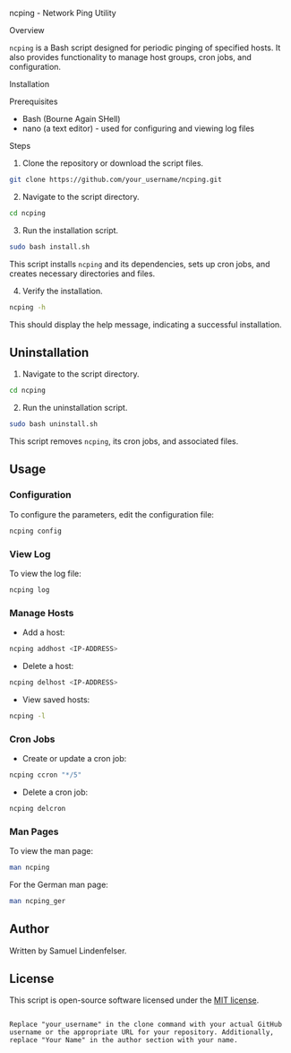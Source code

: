 ncping - Network Ping Utility

Overview

`ncping` is a Bash script designed for periodic pinging of specified hosts. It also provides functionality to manage host groups, cron jobs, and configuration.

Installation

Prerequisites

- Bash (Bourne Again SHell)
- nano (a text editor) - used for configuring and viewing log files

Steps

1. Clone the repository or download the script files.

```bash
git clone https://github.com/your_username/ncping.git
```

2. Navigate to the script directory.

```bash
cd ncping
```

3. Run the installation script.

```bash
sudo bash install.sh
```

This script installs `ncping` and its dependencies, sets up cron jobs, and creates necessary directories and files.

4. Verify the installation.

```bash
ncping -h
```

This should display the help message, indicating a successful installation.

## Uninstallation

1. Navigate to the script directory.

```bash
cd ncping
```

2. Run the uninstallation script.

```bash
sudo bash uninstall.sh
```

This script removes `ncping`, its cron jobs, and associated files.

## Usage

### Configuration

To configure the parameters, edit the configuration file:

```bash
ncping config
```

### View Log

To view the log file:

```bash
ncping log
```

### Manage Hosts

- Add a host:

```bash
ncping addhost <IP-ADDRESS>
```

- Delete a host:

```bash
ncping delhost <IP-ADDRESS>
```

- View saved hosts:

```bash
ncping -l
```

### Cron Jobs

- Create or update a cron job:

```bash
ncping ccron "*/5"
```

- Delete a cron job:

```bash
ncping delcron
```

### Man Pages

To view the man page:

```bash
man ncping
```

For the German man page:

```bash
man ncping_ger
```

## Author

Written by Samuel Lindenfelser.

## License

This script is open-source software licensed under the [MIT license](LICENSE).
```

Replace "your_username" in the clone command with your actual GitHub username or the appropriate URL for your repository. Additionally, replace "Your Name" in the author section with your name.
